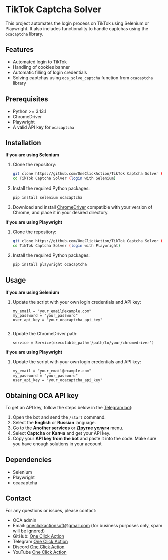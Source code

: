 # TikTok Captcha Solver
This project automates the login process on TikTok using Selenium or Playwright. It also includes functionality to handle captchas using the `ocacaptcha` library.

## Features

- Automated login to TikTok
- Handling of cookies banner
- Automatic filling of login credentials
- Solving captchas using `oca_solve_captcha` function from `ocacaptcha` library

## Prerequisites

- Python >= 3.13.1
- ChromeDriver
- Playwright
- A valid API key for `ocacaptcha`

## Installation
 **If you are using Selenium**
   1. Clone the repository:
      ```bash
      git clone https://github.com/OneClickAction/TikTok Captcha Solver (login with Selenium).git
      cd TikTok Captcha Solver (login with Selenium)
      
   2. Install the required Python packages:
      ```bash
      pip install selenium ocacaptcha
      
   3. Download and install [ChromeDriver](https://googlechromelabs.github.io/chrome-for-testing/#stable) compatible with your version of Chrome, and place it in your desired directory.

**If you are using Playwright**
   1. Clone the repository:
      ```bash
      git clone https://github.com/OneClickAction/TikTok Captcha Solver (login with Playwright).git
      cd TikTok Captcha Solver (login with Playwright)
      
   2. Install the required Python packages:
      ```bash
      pip install playwright ocacaptcha

## Usage
**If you are using Selenium**
   1. Update the script with your own login credentials and API key:
      ```
      my_email = "your_email@example.com"
      my_password = "your_password"
      user_api_key = "your_ocacaptcha_api_key"
   
   2. Update the ChromeDriver path:
      ```
      service = Service(executable_path='/path/to/your/chromedriver')

**If you are using Playwright**
   1. Update the script with your own login credentials and API key:
      ```
      my_email = "your_email@example.com"
      my_password = "your_password"
      user_api_key = "your_ocacaptcha_api_key"

## Obtaining OCA API key

To get an API key, follow the steps below in the [Telegram bot](https://t.me/OneClickActionBot):

1. Open the bot and send the `/start` command.  
2. Select the **English** or **Russian** language.  
3. Go to the **Another services** or **Другие услуги** menu.  
4. Select **Captcha** or **Капча** and get your API key.
5. Copy your **API key from the bot** and paste it into the code. Make sure you have enough solutions in your account  


## Dependencies
- Selenium
- Playwright
- ocacaptcha


## Contact
For any questions or issues, please contact:

- OCA admin
- Email: oneclickactionsoft@gmail.com (for business purposes only, spam will be ignored)
- GitHub: [One Click Action](https://github.com/OneClickAction)
- Telegram [One Click Action](https://t.me/+70DIlIc543U4NGQy)
- Discord [One Click Action](https://discord.com/invite/YyDx3SJNCh)
- YouTube [One Click Action](https://www.youtube.com/@ocasoft)
